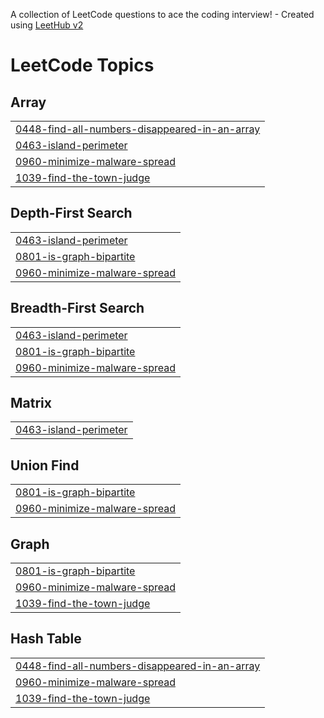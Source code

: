 A collection of LeetCode questions to ace the coding interview! - Created using [LeetHub v2](https://github.com/arunbhardwaj/LeetHub-2.0)
<!---LeetCode Topics Start-->
# LeetCode Topics
## Array
|  |
| ------- |
| [0448-find-all-numbers-disappeared-in-an-array](https://github.com/sidocoder/leetcode/tree/master/0448-find-all-numbers-disappeared-in-an-array) |
| [0463-island-perimeter](https://github.com/sidocoder/leetcode/tree/master/0463-island-perimeter) |
| [0960-minimize-malware-spread](https://github.com/sidocoder/leetcode/tree/master/0960-minimize-malware-spread) |
| [1039-find-the-town-judge](https://github.com/sidocoder/leetcode/tree/master/1039-find-the-town-judge) |
## Depth-First Search
|  |
| ------- |
| [0463-island-perimeter](https://github.com/sidocoder/leetcode/tree/master/0463-island-perimeter) |
| [0801-is-graph-bipartite](https://github.com/sidocoder/leetcode/tree/master/0801-is-graph-bipartite) |
| [0960-minimize-malware-spread](https://github.com/sidocoder/leetcode/tree/master/0960-minimize-malware-spread) |
## Breadth-First Search
|  |
| ------- |
| [0463-island-perimeter](https://github.com/sidocoder/leetcode/tree/master/0463-island-perimeter) |
| [0801-is-graph-bipartite](https://github.com/sidocoder/leetcode/tree/master/0801-is-graph-bipartite) |
| [0960-minimize-malware-spread](https://github.com/sidocoder/leetcode/tree/master/0960-minimize-malware-spread) |
## Matrix
|  |
| ------- |
| [0463-island-perimeter](https://github.com/sidocoder/leetcode/tree/master/0463-island-perimeter) |
## Union Find
|  |
| ------- |
| [0801-is-graph-bipartite](https://github.com/sidocoder/leetcode/tree/master/0801-is-graph-bipartite) |
| [0960-minimize-malware-spread](https://github.com/sidocoder/leetcode/tree/master/0960-minimize-malware-spread) |
## Graph
|  |
| ------- |
| [0801-is-graph-bipartite](https://github.com/sidocoder/leetcode/tree/master/0801-is-graph-bipartite) |
| [0960-minimize-malware-spread](https://github.com/sidocoder/leetcode/tree/master/0960-minimize-malware-spread) |
| [1039-find-the-town-judge](https://github.com/sidocoder/leetcode/tree/master/1039-find-the-town-judge) |
## Hash Table
|  |
| ------- |
| [0448-find-all-numbers-disappeared-in-an-array](https://github.com/sidocoder/leetcode/tree/master/0448-find-all-numbers-disappeared-in-an-array) |
| [0960-minimize-malware-spread](https://github.com/sidocoder/leetcode/tree/master/0960-minimize-malware-spread) |
| [1039-find-the-town-judge](https://github.com/sidocoder/leetcode/tree/master/1039-find-the-town-judge) |
<!---LeetCode Topics End-->